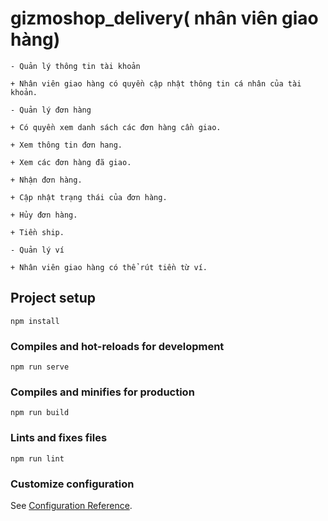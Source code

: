 # gizmoshop_delivery( nhân viên giao hàng)
```
- Quản lý thông tin tài khoản

+ Nhân viên giao hàng có quyền cập nhật thông tin cá nhân của tài khoản.

- Quản lý đơn hàng

+ Có quyền xem danh sách các đơn hàng cần giao.

+ Xem thông tin đơn hang.

+ Xem các đơn hàng đã giao.

+ Nhận đơn hàng.

+ Cập nhật trạng thái của đơn hàng.

+ Hủy đơn hàng.

+ Tiền ship.

- Quản lý ví

+ Nhân viên giao hàng có thể rút tiền từ ví.
```
## Project setup
```
npm install
```

### Compiles and hot-reloads for development
```
npm run serve
```

### Compiles and minifies for production
```
npm run build
```

### Lints and fixes files
```
npm run lint
```

### Customize configuration
See [Configuration Reference](https://cli.vuejs.org/config/).
